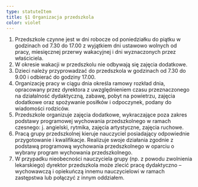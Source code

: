 ```yaml
---
type: statuteItem
title: §1 Organizacja przedszkola
color: violet
---
```


1. Przedszkole czynne jest w dni robocze od poniedziałku do piątku w godzinach od 7.30 do 17.00 z wyjątkiem dni ustawowo wolnych od pracy, miesięcznej przerwy wakacyjnej i dni wyznaczonych przez właściciela.
2. W okresie wakacji w przedszkolu nie odbywają się zajęcia dodatkowe.
3. Dzieci należy przyprowadzać do przedszkola w godzinach od 7.30 do 9.00 i odbierać do godziny 17.00.
4. Organizację pracy w ciągu dnia określa ramowy rozkład dnia, opracowany przez dyrektora z uwzględnieniem czasu przeznaczonego na działalność dydaktyczną, zabawę, pobyt na powietrzu, zajęcia dodatkowe oraz spożywanie posiłków i odpoczynek, podany do wiadomości rodziców.
5. Przedszkole organizuje zajęcia dodatkowe, wykraczające poza zakres podstawy programowej wychowania przedszkolnego w ramach czesnego: j. angielski, rytmika, zajęcia artystyczne, zajęcia ruchowe.
6. Pracą grupy przedszkolnej kieruje nauczyciel posiadający odpowiednie przygotowanie
   i kwalifikacje. Realizuje swoje działania zgodnie z podstawą programową wychowania przedszkolnego w oparciu o wybrany program wychowania przedszkolnego.
7. W przypadku nieobecności nauczyciela grupy (np. z powodu zwolnienia lekarskiego) dyrektor przedszkola może zlecić pracę dydaktyczno – wychowawczą i opiekuńczą innemu nauczycielowi w ramach zastępstwa lub połączyć z innym oddziałem.
